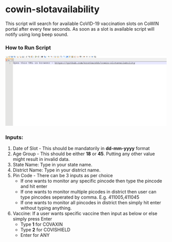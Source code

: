 # cowin-slotavailability
This script will search for available CoVID-19 vaccination slots on CoWIN portal after every few seconds. As soon as a slot is available script will notify using long beep sound.

### How to Run Script
![How to Use Guide](https://github.com/erutkarshh/cowin-slotavailability/blob/main/HowToUseGuide.gif?raw=true)

### Inputs:
1. Date of Slot - This should be mandatorily in **dd-mm-yyyy** format
2. Age Group - This should be either **18** or **45**. Putting any other value might result in invalid data.
3. State Name: Type in your state name.
4. District Name: Type in your district name.
5. Pin Code - There can be 3 inputs as per choice
    - If one wants to monitor any specific pincode then type the pincode and hit enter
    - If one wants to monitor multiple picodes in district then user can type pincodes seperated by comma. E.g. 411005,411045
    - If one wants to monitor all pincodes in district then simply hit enter without typing anything.
6. Vaccine: If a user wants specific vaccine then input as below or else simply press Enter
    - Type **1** for COVAXIN
    - Type **2** for COVISHIELD
    - Enter for ANY
